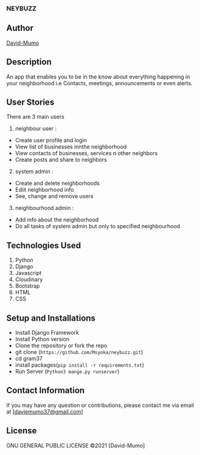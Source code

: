 ### NEYBUZZ

## Author

[David-Mumo](https://github.com/Msyoka)

## Description

An app that enables you to be in the know about everything happening in your neighborhood i.e Contacts, meetings, announcements or even alerts.


## User Stories

There are 3 main users
1. neighbour user :

- Create user profile and login
- View list of businesses innthe neighborhood
- View contacts of businesses, services n other neighbors
- Create posts and share to neighbors

2. system admin :

- Create and delete neighborhoods
- Ediit neighborhood info
- See, change and remove users

3. neighbourhood admin :

- Add info about the neighborhood
- Do all tasks of system admin but only to specified neighbourhood

## Technologies Used

1. Python 
2. Django 
3. Javascript
4. Cloudinary
5. Bootstrap
6. HTML 
7. CSS

## Setup and Installations

- Install Django Framework
- Install Python version
- Clone the repository or fork the repo
- git clone (`https://github.com/Msyoka/neybuzz.git`)
- cd gram37
- install packages(`pip install -r requirements.txt`)
- Run Server (`Python3 mange.py runserver`)

## Contact Information

If you may have any question or contributions, please contact me via email at [daviemumo37@gmail.com]

## License

GNU GENERAL PUBLIC LICENSE &copy;2021 [David-Mumo]